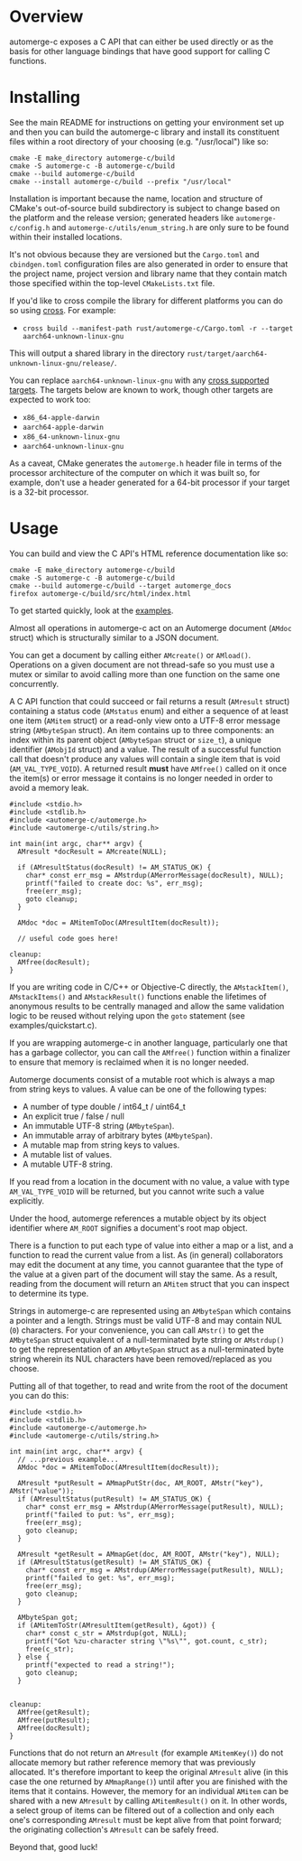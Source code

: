 # Overview

automerge-c exposes a C API that can either be used directly or as the basis
for other language bindings that have good support for calling C functions.

# Installing

See the main README for instructions on getting your environment set up and then
you can build the automerge-c library and install its constituent files within
a root directory of your choosing (e.g. "/usr/local") like so:
```shell
cmake -E make_directory automerge-c/build
cmake -S automerge-c -B automerge-c/build 
cmake --build automerge-c/build
cmake --install automerge-c/build --prefix "/usr/local"
```
Installation is important because the name, location and structure of CMake's
out-of-source build subdirectory is subject to change based on the platform and
the release version; generated headers like `automerge-c/config.h` and
`automerge-c/utils/enum_string.h` are only sure to be found within their
installed locations.

It's not obvious because they are versioned but the `Cargo.toml` and
`cbindgen.toml` configuration files are also generated in order to ensure that
the project name, project version and library name that they contain match those
specified within the top-level `CMakeLists.txt` file.

If you'd like to cross compile the library for different platforms you can do so
using [cross](https://github.com/cross-rs/cross). For example:

- `cross build --manifest-path rust/automerge-c/Cargo.toml -r --target aarch64-unknown-linux-gnu`

This will output a shared library in the directory `rust/target/aarch64-unknown-linux-gnu/release/`.

You can replace `aarch64-unknown-linux-gnu` with any [cross supported targets](https://github.com/cross-rs/cross#supported-targets). The targets below are known to work, though other targets are expected to work too:

- `x86_64-apple-darwin`
- `aarch64-apple-darwin`
- `x86_64-unknown-linux-gnu`
- `aarch64-unknown-linux-gnu`

As a caveat, CMake generates the `automerge.h` header file in terms of the
processor architecture of the computer on which it was built so, for example,
don't use a header generated for a 64-bit processor if your target is a 32-bit
processor.

# Usage

You can build and view the C API's HTML reference documentation like so:
```shell
cmake -E make_directory automerge-c/build
cmake -S automerge-c -B automerge-c/build 
cmake --build automerge-c/build --target automerge_docs
firefox automerge-c/build/src/html/index.html
```

To get started quickly, look at the
[examples](https://github.com/automerge/automerge-rs/tree/main/rust/automerge-c/examples).

Almost all operations in automerge-c act on an Automerge document
(`AMdoc` struct) which is structurally similar to a JSON document.

You can get a document by calling either `AMcreate()` or `AMload()`. Operations
on a given document are not thread-safe so you must use a mutex or similar to
avoid calling more than one function on the same one concurrently.

A C API function that could succeed or fail returns a result (`AMresult` struct)
containing a status code (`AMstatus` enum) and either a sequence of at least one
item (`AMitem` struct) or a read-only view onto a UTF-8 error message string
(`AMbyteSpan` struct).
An item contains up to three components: an index within its parent object
(`AMbyteSpan` struct or `size_t`), a unique identifier (`AMobjId` struct) and a
value.
The result of a successful function call that doesn't produce any values will
contain a single item that is void (`AM_VAL_TYPE_VOID`).
A returned result **must** have `AMfree()` called on it once the item(s) or error
message it contains is no longer needed in order to avoid a memory leak.
```
#include <stdio.h>
#include <stdlib.h>
#include <automerge-c/automerge.h>
#include <automerge-c/utils/string.h>

int main(int argc, char** argv) {
  AMresult *docResult = AMcreate(NULL);

  if (AMresultStatus(docResult) != AM_STATUS_OK) {
    char* const err_msg = AMstrdup(AMerrorMessage(docResult), NULL);
    printf("failed to create doc: %s", err_msg);
    free(err_msg);
    goto cleanup;
  }

  AMdoc *doc = AMitemToDoc(AMresultItem(docResult));

  // useful code goes here!

cleanup:
  AMfree(docResult);
}
```

If you are writing code in C/C++ or Objective-C directly, the `AMstackItem()`,
`AMstackItems()` and `AMstackResult()` functions enable the lifetimes of anonymous
results to be centrally managed and allow the same validation logic to be reused
without relying upon the `goto` statement (see examples/quickstart.c).

If you are wrapping automerge-c in another language, particularly one that has a
garbage collector, you can call the `AMfree()` function within a finalizer to
ensure that memory is reclaimed when it is no longer needed.

Automerge documents consist of a mutable root which is always a map from string
keys to values. A value can be one of the following types:

- A number of type double / int64_t / uint64_t
- An explicit true / false / null
- An immutable UTF-8 string (`AMbyteSpan`).
- An immutable array of arbitrary bytes (`AMbyteSpan`).
- A mutable map from string keys to values.
- A mutable list of values.
- A mutable UTF-8 string.

If you read from a location in the document with no value, a value with type
`AM_VAL_TYPE_VOID` will be returned, but you cannot write such a value explicitly.

Under the hood, automerge references a mutable object by its object identifier
where `AM_ROOT` signifies a document's root map object.

There is a function to put each type of value into either a map or a list, and a
function to read the current value from a list. As (in general) collaborators
may edit the document at any time, you cannot guarantee that the type of the
value at a given part of the document will stay the same. As a result, reading
from the document will return an `AMitem` struct that you can inspect to
determine its type.

Strings in automerge-c are represented using an `AMbyteSpan` which contains a
pointer and a length. Strings must be valid UTF-8 and may contain NUL (`0`)
characters.
For your convenience, you can call `AMstr()` to get the `AMbyteSpan` struct
equivalent of a null-terminated byte string or `AMstrdup()` to get the
representation of an `AMbyteSpan` struct as a null-terminated byte string
wherein its NUL characters have been removed/replaced as you choose.

Putting all of that together, to read and write from the root of the document
you can do this:

```
#include <stdio.h>
#include <stdlib.h>
#include <automerge-c/automerge.h>
#include <automerge-c/utils/string.h>

int main(int argc, char** argv) {
  // ...previous example...
  AMdoc *doc = AMitemToDoc(AMresultItem(docResult));

  AMresult *putResult = AMmapPutStr(doc, AM_ROOT, AMstr("key"), AMstr("value"));
  if (AMresultStatus(putResult) != AM_STATUS_OK) {
    char* const err_msg = AMstrdup(AMerrorMessage(putResult), NULL);
    printf("failed to put: %s", err_msg);
    free(err_msg);
    goto cleanup;
  }

  AMresult *getResult = AMmapGet(doc, AM_ROOT, AMstr("key"), NULL);
  if (AMresultStatus(getResult) != AM_STATUS_OK) {
    char* const err_msg = AMstrdup(AMerrorMessage(putResult), NULL);
    printf("failed to get: %s", err_msg);
    free(err_msg);
    goto cleanup;
  }

  AMbyteSpan got;
  if (AMitemToStr(AMresultItem(getResult), &got)) {
    char* const c_str = AMstrdup(got, NULL);
    printf("Got %zu-character string \"%s\"", got.count, c_str);
    free(c_str);
  } else {
    printf("expected to read a string!");
    goto cleanup;
  }


cleanup:
  AMfree(getResult);
  AMfree(putResult);
  AMfree(docResult);
}
```

Functions that do not return an `AMresult` (for example `AMitemKey()`) do
not allocate memory but rather reference memory that was previously
allocated. It's therefore important to keep the original `AMresult` alive (in
this case the one returned by `AMmapRange()`) until after you are finished with the
items that it contains. However, the memory for an individual `AMitem` can be
shared with a new `AMresult` by calling `AMitemResult()` on it. In other
words, a select group of items can be filtered out of a collection and only each
one's corresponding `AMresult` must be kept alive from that point forward; the
originating collection's `AMresult` can be safely freed.

Beyond that, good luck!
